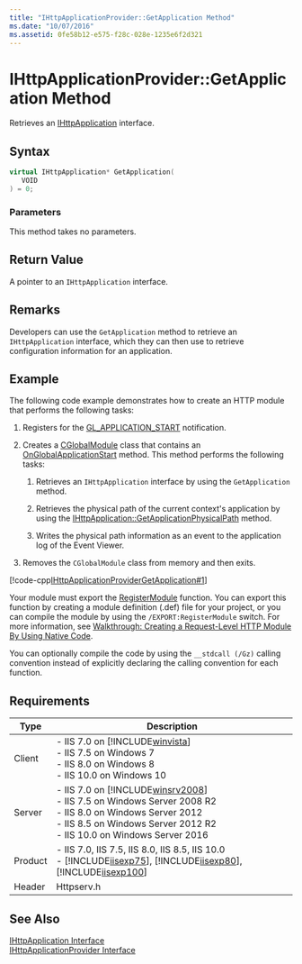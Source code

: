 ```yaml
---
title: "IHttpApplicationProvider::GetApplication Method"
ms.date: "10/07/2016"
ms.assetid: 0fe58b12-e575-f28c-028e-1235e6f2d321
---
```

# IHttpApplicationProvider::GetApplication Method
Retrieves an [IHttpApplication](../../web-development-reference/native-code-api-reference/ihttpapplication-interface.md) interface.  
  
## Syntax  
  
```cpp  
virtual IHttpApplication* GetApplication(  
   VOID  
) = 0;  
```  
  
### Parameters  
 This method takes no parameters.  
  
## Return Value  
 A pointer to an `IHttpApplication` interface.  
  
## Remarks  
 Developers can use the `GetApplication` method to retrieve an `IHttpApplication` interface, which they can then use to retrieve configuration information for an application.  
  
## Example  
 The following code example demonstrates how to create an HTTP module that performs the following tasks:  
  
1. Registers for the [GL_APPLICATION_START](../../web-development-reference/native-code-api-reference/request-processing-constants.md) notification.  
  
2. Creates a [CGlobalModule](../../web-development-reference/native-code-api-reference/cglobalmodule-class.md) class that contains an [OnGlobalApplicationStart](../../web-development-reference/native-code-api-reference/cglobalmodule-onglobalapplicationstart-method.md) method. This method performs the following tasks:  
  
    1. Retrieves an `IHttpApplication` interface by using the `GetApplication` method.  
  
    2. Retrieves the physical path of the current context's application by using the [IHttpApplication::GetApplicationPhysicalPath](../../web-development-reference/native-code-api-reference/ihttpapplication-getapplicationphysicalpath-method.md) method.  
  
    3. Writes the physical path information as an event to the application log of the Event Viewer.  
  
3. Removes the `CGlobalModule` class from memory and then exits.  
  
 [!code-cpp[IHttpApplicationProviderGetApplication#1](../../../samples/snippets/cpp/VS_Snippets_IIS/IIS7/IHttpApplicationProviderGetApplication/cpp/IHttpApplicationProviderGetApplication.cpp#1)]  
  
 Your module must export the [RegisterModule](../../web-development-reference/native-code-api-reference/pfn-registermodule-function.md) function. You can export this function by creating a module definition (.def) file for your project, or you can compile the module by using the `/EXPORT:RegisterModule` switch. For more information, see [Walkthrough: Creating a Request-Level HTTP Module By Using Native Code](../../web-development-reference/native-code-development-overview/walkthrough-creating-a-request-level-http-module-by-using-native-code.md).  
  
 You can optionally compile the code by using the `__stdcall (/Gz)` calling convention instead of explicitly declaring the calling convention for each function.  
  
## Requirements  
  
|Type|Description|  
|----------|-----------------|  
|Client|-   IIS 7.0 on [!INCLUDE[winvista](../../wmi-provider/includes/winvista-md.md)]<br />-   IIS 7.5 on Windows 7<br />-   IIS 8.0 on Windows 8<br />-   IIS 10.0 on Windows 10|  
|Server|-   IIS 7.0 on [!INCLUDE[winsrv2008](../../wmi-provider/includes/winsrv2008-md.md)]<br />-   IIS 7.5 on Windows Server 2008 R2<br />-   IIS 8.0 on Windows Server 2012<br />-   IIS 8.5 on Windows Server 2012 R2<br />-   IIS 10.0 on Windows Server 2016|  
|Product|-   IIS 7.0, IIS 7.5, IIS 8.0, IIS 8.5, IIS 10.0<br />-   [!INCLUDE[iisexp75](../../web-development-reference/native-code-api-reference/includes/iisexp75-md.md)], [!INCLUDE[iisexp80](../../web-development-reference/native-code-api-reference/includes/iisexp80-md.md)], [!INCLUDE[iisexp100](../../web-development-reference/native-code-api-reference/includes/iisexp100-md.md)]|  
|Header|Httpserv.h|  
  
## See Also  
 [IHttpApplication Interface](../../web-development-reference/native-code-api-reference/ihttpapplication-interface.md)   
 [IHttpApplicationProvider Interface](../../web-development-reference/native-code-api-reference/ihttpapplicationprovider-interface.md)